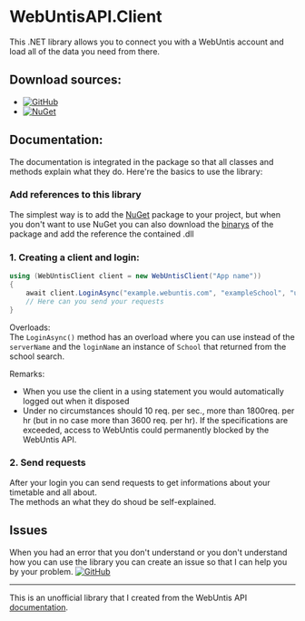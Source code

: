 # WebUntisAPI.Client

This .NET library allows you to connect you with a WebUntis account and load all of the data you need from there.<br>

## Download sources:
- [![GitHub](https://img.shields.io/badge/GitHub-Releases-black)](https://github.com/Suiram1701/WebUntisAPI.Client/releases)<br>
- [![NuGet](https://img.shields.io/badge/NuGet-Package-blue)](https://www.nuget.org/packages/Suiram1.WebUntisAPI.Client)

## Documentation:
The documentation is integrated in the package so that all classes and methods explain what they do. Here're the basics to use the library:

### Add references to this library
The simplest way is to add the [NuGet](https://www.nuget.org/packages/Suiram1.WebUntisAPI.Client) package to your project,
but when you don't want to use NuGet you can also download the [binarys](https://github.com/Suiram1701/WebUntisAPI.Client/releases) of the package and add the reference the contained .dll

### 1. Creating a client and login:

```C#
using (WebUntisClient client = new WebUntisClient("App name"))
{
    await client.LoginAsync("example.webuntis.com", "exampleSchool", "username", "password")
    // Here can you send your requests
}
```
Overloads:<br>
The `LoginAsync()` method has an overload where you can use instead of the `serverName` and the `loginName` an instance of `School` that returned from the school search.

Remarks:<br>
- When you use the client in a using statement you would automatically logged out when it disposed
- Under no circumstances should 10 req. per sec., more than 1800req. per hr (but in no case more than 3600 req. per hr). If the specifications are exceeded, access to WebUntis could permanently blocked by the WebUntis API.

### 2. Send requests
After your login you can send requests to get informations about your timetable and all about.<br>
The methods an what they do shoud be self-explained.<br>

## Issues
When you had an error that you don't understand or you don't understand how you can use the library you can create an issue so that I can help you by your problem.
[![GitHub](https://img.shields.io/badge/GitHub-Issues-red)](https://github.com/Suiram1701/WebUntisAPI.Client/issues)

<hr>

This is an unofficial library that I created from the WebUntis API [documentation](https://untis-sr.ch/wp-content/uploads/2019/11/2018-09-20-WebUntis_JSON_RPC_API.pdf).

